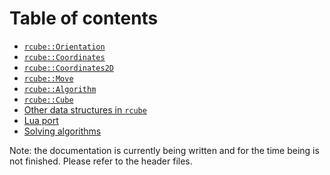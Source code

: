 # Table of contents
- [`rcube::Orientation`](orientation.md)
- [`rcube::Coordinates`](coordinates.md)
- [`rcube::Coordinates2D`](coordinates2D.md)
- [`rcube::Move`](move.md)
- [`rcube::Algorithm`](algorithm.md)
- [`rcube::Cube`](cube.md)
- [Other data structures in `rcube`](others.md)
- [Lua port](lua.md)
- [Solving algorithms](solving.md)

Note: the documentation is currently being written and for the time being is
not finished. Please refer to the header files.